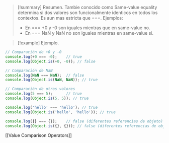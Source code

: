 >[!summary] Resumen.
>Tambie conocido como Same-value equality determina si dos valores son funcionalmente identicos en todos los contextos. Es aun mas estricta que _===_.
>Ejemplos:
>- En === +0 y -0 son iguales mientras que en same-value no.
>- En === NaN y NaN no son iguales mientras en same-value si.

>[!example] Ejemplo.
```javascript
// Comparación de +0 y -0
console.log(+0 === -0);    // true
console.log(Object.is(+0, -0)); // false

// Comparación de NaN
console.log(NaN === NaN);  // false
console.log(Object.is(NaN, NaN)); // true

// Comparación de otros valores
console.log(5 === 5);      // true
console.log(Object.is(5, 5)); // true

console.log('hello' === 'hello'); // true
console.log(Object.is('hello', 'hello')); // true

console.log({} === {});    // false (diferentes referencias de objeto)
console.log(Object.is({}, {})); // false (diferentes referencias de objeto)
```

[[Value Comparison Operators]]